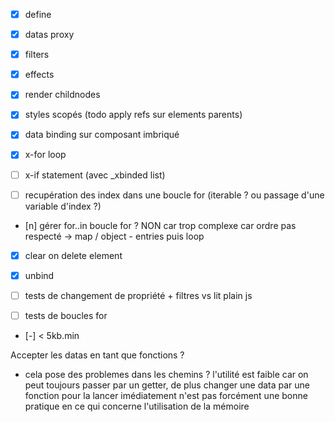 - [x] define
- [x] datas proxy
- [x] filters
- [x] effects
- [x] render childnodes
- [x] styles scopés (todo apply refs sur elements parents)
- [x] data binding sur composant imbriqué

- [x] x-for loop
- [ ] x-if statement (avec _xbinded list)
- [ ] recupération des index dans une boucle for (iterable ? ou passage d'une variable d'index ?)
- [n] gérer for..in boucle for ? NON car trop complexe car ordre pas respecté -> map / object - entries puis loop

- [x] clear on delete element
- [x] unbind

- [ ] tests de changement de propriété + filtres vs lit plain js
- [ ] tests de boucles for

- [-] < 5kb.min

Accepter les datas en tant que fonctions ?

- cela pose des problemes dans les chemins ? l'utilité est faible car on peut toujours passer par un getter, de plus changer une data par une fonction pour la lancer imédiatement n'est pas forcément une bonne pratique en ce qui concerne l'utilisation de la mémoire